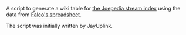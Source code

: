 A script to generate a wiki table for [the Joepedia stream index][stream-index] using the data from [Falco's spreadsheet][data].

The script was initially written by JayUplink.

[data]: https://docs.google.com/spreadsheets/d/1ITQm2xYrVj7sycFsjwPSe8bbCFu3OJmPSGtzm3ZImRE
[stream-index]: https://wiki.jads.stream/wiki/Stream_Index

